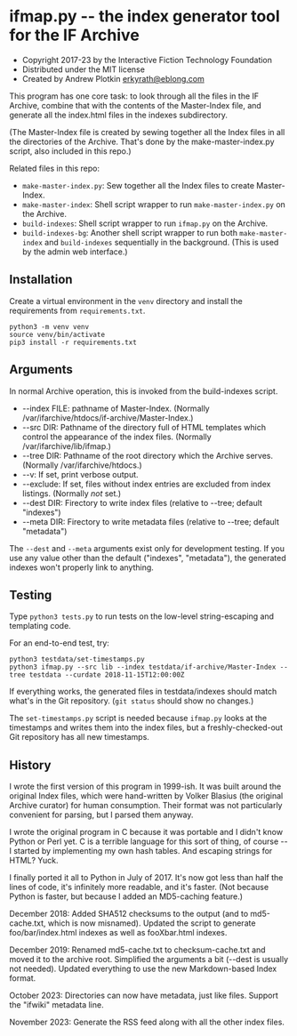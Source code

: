 # ifmap.py -- the index generator tool for the IF Archive

- Copyright 2017-23 by the Interactive Fiction Technology Foundation
- Distributed under the MIT license
- Created by Andrew Plotkin <erkyrath@eblong.com>

This program has one core task: to look through all the files in the IF Archive, combine that with the contents of the Master-Index file, and generate all the index.html files in the indexes subdirectory.

(The Master-Index file is created by sewing together all the Index files in all the directories of the Archive. That's done by the make-master-index.py script, also included in this repo.)

Related files in this repo:

- `make-master-index.py`: Sew together all the Index files to create Master-Index.
- `make-master-index`: Shell script wrapper to run `make-master-index.py` on the Archive.
- `build-indexes`: Shell script wrapper to run `ifmap.py` on the Archive.
- `build-indexes-bg`: Another shell script wrapper to run both `make-master-index` and `build-indexes` sequentially in the background. (This is used by the admin web interface.)

## Installation

Create a virtual environment in the `venv` directory and install the requirements from `requirements.txt`.

```
python3 -m venv venv
source venv/bin/activate
pip3 install -r requirements.txt
```

## Arguments

In normal Archive operation, this is invoked from the build-indexes script.

- --index FILE: pathname of Master-Index. (Normally /var/ifarchive/htdocs/if-archive/Master-Index.)
- --src DIR: Pathname of the directory full of HTML templates which control the appearance of the index files. (Normally /var/ifarchive/lib/ifmap.)
- --tree DIR: Pathname of the root directory which the Archive serves. (Normally /var/ifarchive/htdocs.)
- --v: If set, print verbose output.
- --exclude: If set, files without index entries are excluded from index listings. (Normally *not* set.)
- --dest DIR: Firectory to write index files (relative to --tree; default "indexes")
- --meta DIR: Firectory to write metadata files (relative to --tree; default "metadata")

The `--dest` and `--meta` arguments exist only for development testing. If you use any value other than the default ("indexes", "metadata"), the generated indexes won't properly link to anything.

## Testing

Type `python3 tests.py` to run tests on the low-level string-escaping and templating code.

For an end-to-end test, try:

    python3 testdata/set-timestamps.py
    python3 ifmap.py --src lib --index testdata/if-archive/Master-Index --tree testdata --curdate 2018-11-15T12:00:00Z

If everything works, the generated files in testdata/indexes should match what's in the Git repository. (`git status` should show no changes.)

The `set-timestamps.py` script is needed because `ifmap.py` looks at the timestamps and writes them into the index files, but a freshly-checked-out Git repository has all new timestamps.

## History

I wrote the first version of this program in 1999-ish. It was built around the original Index files, which were hand-written by Volker Blasius (the original Archive curator) for human consumption. Their format was not particularly convenient for parsing, but I parsed them anyway.

I wrote the original program in C because it was portable and I didn't know Python or Perl yet. C is a terrible language for this sort of thing, of course -- I started by implementing my own hash tables. And escaping strings for HTML? Yuck.

I finally ported it all to Python in July of 2017. It's now got less than half the lines of code, it's infinitely more readable, and it's faster. (Not because Python is faster, but because I added an MD5-caching feature.)

December 2018: Added SHA512 checksums to the output (and to md5-cache.txt, which is now misnamed). Updated the script to generate foo/bar/index.html indexes as well as fooXbar.html indexes.

December 2019: Renamed md5-cache.txt to checksum-cache.txt and moved it to the archive root. Simplified the arguments a bit (--dest is usually not needed). Updated everything to use the new Markdown-based Index format.

October 2023: Directories can now have metadata, just like files. Support the "ifwiki" metadata line.

November 2023: Generate the RSS feed along with all the other index files.

